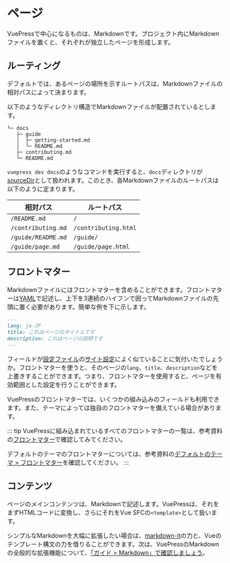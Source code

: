 # ページ

VuePressで中心になるものは、Markdownです。プロジェクト内にMarkdownファイルを置くと、それぞれが独立したページを形成します。

## ルーティング

デフォルトでは、あるページの場所を示すルートパスは、Markdownファイルの相対パスによって決まります。

以下のようなディレクトリ構造でMarkdownファイルが配置されているとします。

```
└─ docs
   ├─ guide
   │  ├─ getting-started.md
   │  └─ README.md
   ├─ contributing.md
   └─ README.md
```

`vuepress dev docs`のようなコマンドを実行すると、`docs`ディレクトリが[sourceDir](../reference/cli.md)として扱われます。このとき、各Markdownファイルのルートパスは以下のように定まります。

|   相対パス          |      ルートパス        |
|--------------------|----------------------|
| `/README.md`       | `/`                  |
| `/contributing.md` | `/contributing.html` |
| `/guide/README.md` | `/guide/`            |
| `/guide/page.md`   | `/guide/page.html`   |

## フロントマター

Markdownファイルにはフロントマターを含めることができます。フロントマターは[YAML](https://yaml.org/)で記述し、上下を3連続のハイフンで囲ってMarkdownファイルの先頭に置く必要があります。簡単な例を下に示します。

```md
---
lang: ja-JP
title: これはページのタイトルです
description: これはページの説明です
---
```

フィールドが[設定ファイル](./configuration.md#site-config)の[サイト設定](./configuration.md#config-file)によく似ていることに気付いたでしょうか。フロントマターを使うと、そのページの`lang`、`title`、`description`などを上書きすることができます。つまり、フロントマターを使用すると、ページを有効範囲とした設定を行うことができます。

VuePressのフロントマターでは、いくつかの組み込みのフィールドも利用できます。また、テーマによっては独自のフロントマターを備えている場合があります。

::: tip
VuePressに組み込まれているすべてのフロントマターの一覧は、参考資料の[フロントマター](../reference/frontmatter.md)で確認してみてください。

デフォルトのテーマのフロントマターについては、参考資料の[デフォルトのテーマ &gt; フロントマター](../reference/default-theme/frontmatter.md)を確認してください。
:::

## コンテンツ

ページのメインコンテンツは、Markdownで記述します。VuePressは、それをまずHTMLコードに変換し、さらにそれをVue SFCの`<template>`として扱います。

シンプルなMarkdownを大幅に拡張したい場合は、[markdown-it](https://github.com/markdown-it/markdown-it)の力と、Vueのテンプレート構文の力を借りることができます。次は、VuePressのMarkdownの全般的な拡張機能について、[「ガイド > Markdown」で確認しましょう](./markdown.md)。
